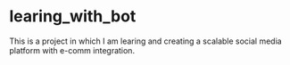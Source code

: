 # learing_with_bot
This is a project in which I am learing and creating a scalable social media platform with e-comm integration.
